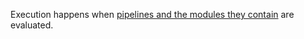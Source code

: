Execution happens when [pipelines and the modules they contain](xref:pipelines-and-modules) are evaluated.